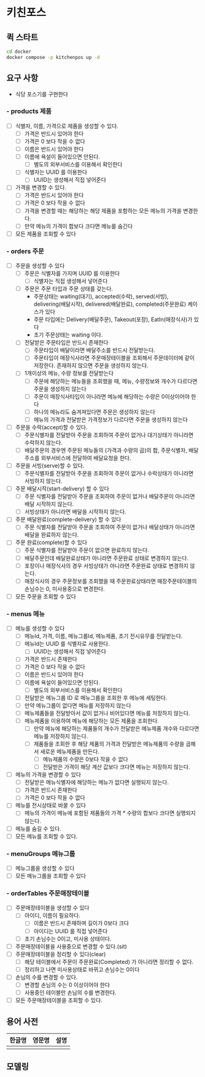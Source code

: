 # 키친포스

## 퀵 스타트

```sh
cd docker
docker compose -p kitchenpos up -d
```

## 요구 사항

- 식당 포스기를 구현한다
### - products 제품
- [ ] 식별자, 이름, 가격으로 제품을 생성할 수 있다.
  - [ ] 가격은 반드시 있어야 한다
  - [ ] 가격은 0 보다 작을 수 없다
  - [ ] 이름은 반드시 있어야 한다
  - [ ] 이름에 욕설이 들어있으면 안된다.
    - [ ] 별도의 외부서비스를 이용해서 확인한다
  - [ ] 식별자는 UUID 를 이용한다
    - [ ] UUID는 생성해서 직접 넣어준다
- [ ] 가격을 변경할 수 있다.
  - [ ] 가격은 반드시 있어야 한다
  - [ ] 가격은 0 보다 작을 수 없다
  - [ ] 가격을 변경할 때는 해당하는 해당 제품을 포함하는 모든 메뉴의 가격을 변경한다.
  - [ ] 만약 메뉴의 가격이 합보다 크다면 메뉴를 숨긴다
- [ ] 모든 제품을 조회할 수 있다
### - orders 주문
- [ ] 주문을 생성할 수 있다
  - [ ] 주문은 식별자를 가지며 UUID 를 이용한다
    - [ ] 식별자는 직접 생성해서 넣어준다
  - [ ] 주문은 주문 타입과 주문 상태를 갖는다.
    - 주문상태는 waiting(대기), accepted(수락), served(서빙), delivering(배달시작), delivered(배달완료), completed(주문완료) 케이스가 있다
    - 주문 타입에는 Delivery(배달주문), Takeout(포장), EatIn(매장식사)가 있다
    - 초기 주문상태는 waiting 이다.
  - [ ] 전달받은 주문타입은 반드시 존재한다
    - [ ] 주문타입이 배달이라면 배달주소를 반드시 전달받는다.
    - [ ] 주문타입이 매장식사라면 주문매장테이블을 조회해서 주문데이터에 같이 저장한다. 존재하지 않으면 주문을 생성하지 않는다.
  - [ ] 1개이상의 메뉴, 수량 정보를 전달받는다
    - [ ] 주문에 해당하는 메뉴들을 조회했을 때, 메뉴, 수량정보와 개수가 다르다면 주문을 생성하지 않는다
    - [ ] 주문이 매장식사타입이 아니라면 메뉴에 해당하는 수량은 0이상이어야 한다
    - [ ] 하나의 메뉴라도 숨겨져있다면 주문은 생성하지 않는다
    - [ ] 메뉴의 가격과 전달받은 가격정보가 다르다면 주문을 생성하지 않는다
- [ ] 주문을 수락(accept)할 수 있다.
  - [ ] 주문식별자를 전달받아 주문을 조회하여 주문이 없거나 대기상태가 아니라면 수락하지 않는다.
  - [ ] 배달주문의 경우엔 주문된 메뉴들의 (가격과 수량의 곱)의 합, 주문식별자, 배달주소를 외부서비스에 전달하여 배달요청을 한다.
- [ ] 주문을 서빙(serve)할 수 있다.
  - [ ] 주문식별자를 전달받아 주문을 조회하여 주문이 없거나 수락상태가 아니라면 서빙하지 않는다.
- [ ] 주문 배달시작(start-delivery) 할 수 있다
  - [ ] 주문 식별자를 전달받아 주문을 조회하여 주문이 없거나 배달주문이 아니라면 배달 시작하지 않는다.
  - [ ] 서빙상태가 아니라면 배달을 시작하지 않는다.
- [ ] 주문 배달완료(complete-delivery) 할 수 있다
  - [ ] 주문 식별자를 전달받아 주문을 조회하여 주문이 없거나 배달상태가 아니라면 배달을 완료하지 않는다.
- [ ] 주문 완료(complete)할 수 있다
  - [ ] 주문 식별자를 전달받아 주문이 없으면 완료하지 않는다.
  - [ ] 배달주문인데 배달완료상태가 아니라면 주문완료 상태로 변경하지 않는다.
  - [ ] 포장이나 매장식사의 경우 서빙상태가 아니라면 주문완료 상태로 변경하지 않는다.
  - [ ] 매장식사의 경우 주문정보를 조회했을 때 주문완료상태라면 매장주문테이블의 손님수는 0, 미사용중으로 변경한다.
- [ ] 모든 주문을 조회할 수 있다
### - menus 메뉴
- [ ] 메뉴를 생성할 수 있다
  - [ ] 메뉴Id, 가격, 이름, 메뉴그룹Id, 메뉴제품, 초기 전시유무를 전달받는다.
  - [ ] 메뉴Id는 UUID 를 식별자로 사용한다.
    - [ ] UUID는 생성해서 직접 넣어준다
  - [ ] 가격은 반드시 존재한다
  - [ ] 가격은 0 보다 작을 수 없다
  - [ ] 이름은 반드시 있어야 한다
  - [ ] 이름에 욕설이 들어있으면 안된다.
    - [ ] 별도의 외부서비스를 이용해서 확인한다
  - [ ] 전달받은 메뉴그룹 ID 로 메뉴그룹을 조회한 후 메뉴에 세팅한다.
  - [ ] 만약 메뉴그룹이 없다면 메뉴를 저장하지 않는다
  - [ ] 메뉴제품들을 전달받아서 값이 없거나 비어있다면 메뉴를 저장하지 않는다.
  - [ ] 메뉴제품을 이용하여 메뉴에 해당하는 모든 제품을 조회한다.
    - [ ] 만약 메뉴에 해당하는 제품들의 개수가 전달받은 메뉴제품 개수와 다르다면 메뉴를 저장하지 않는다.
    - [ ] 제품들을 조회한 후 해당 제품의 가격과 전달받은 메뉴제품의 수량을 곱해서 새로운 메뉴제품을 만든다.
      - [ ] 메뉴제품의 수량은 0보다 작을 수 없다
      - [ ] 전달받은 가격이 해당 계산 값보다 크다면 메뉴는 저장하지 않는다.
- [ ] 메뉴의 가격을 변경할 수 있다
  - [ ] 전달받은 메뉴식별자에 해당하는 메뉴가 없다면 실행되지 않는다.
  - [ ] 가격은 반드시 존재한다
  - [ ] 가격은 0 보다 작을 수 없다
- [ ] 메뉴를 전시상태로 바꿀 수 있다
  - [ ] 메뉴의 가격이 메뉴에 포함된 제품들의 가격 * 수량의 합보다 크다면 실행되지 않는다.
- [ ] 메뉴를 숨길 수 있다.
- [ ] 모든 메뉴를 조회할 수 있다.
### - menuGroups 메뉴그룹
- [ ] 메뉴그룹을 생성할 수 있다
- [ ] 모든 메뉴그룹을 조회할 수 있다
### - orderTables 주문매장테이블
- [ ] 주문매장테이블을 생성할 수 있다
  - [ ] 아이디, 이름이 필요하다.
    - [ ] 이름은 반드시 존재하며 길이가 0보다 크다
    - [ ] 아이디는 UUID 를 직접 넣어준다
  - [ ] 초기 손님수는 0이고, 미사용 상태이다.
- [ ] 주문매장테이블을 사용중으로 변경할 수 있다.(sit)
- [ ] 주문매장테이블을 정리할 수 있다(clear)
  - [ ] 해당 테이블에서 주문이 주문완료(Completed) 가 아니라면 정리할 수 없다.
  - [ ] 정리하고 나면 미사용상태로 바뀌고 손님수는 0이다
- [ ] 손님의 수를 변경할 수 있다.
  - [ ] 변경할 손님의 수는 0 이상이어야 한다
  - [ ] 사용중인 테이블만 손님의 수를 변경한다.
- [ ] 모든 주문매장테이블을 조회할 수 있다.
## 용어 사전

| 한글명 | 영문명 | 설명 |
| --- | --- | --- |
|  |  |  |

## 모델링
